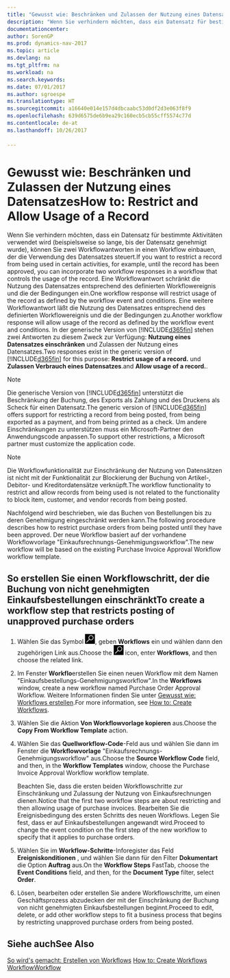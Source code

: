 ```yaml
---
title: "Gewusst wie: Beschränken und Zulassen der Nutzung eines Datensatzes"
description: "Wenn Sie verhindern möchten, dass ein Datensatz für bestimmte Aktivitäten verwendet wird (beispielsweise so lange, bis der Datensatz genehmigt wurde), können Sie zwei Workflowantworten in einen Workflow einbauen, der die Verwendung des Datensatzes steuert."
documentationcenter: 
author: SorenGP
ms.prod: dynamics-nav-2017
ms.topic: article
ms.devlang: na
ms.tgt_pltfrm: na
ms.workload: na
ms.search.keywords: 
ms.date: 07/01/2017
ms.author: sgroespe
ms.translationtype: HT
ms.sourcegitcommit: a16640e014e157d4dbcaabc53d0df2d3e063f8f9
ms.openlocfilehash: 639d6575de6b9ea29c160ecb5cb55cff5574c77d
ms.contentlocale: de-at
ms.lasthandoff: 10/26/2017

---
```

# <a name="how-to-restrict-and-allow-usage-of-a-record"></a><span data-ttu-id="bce90-103">Gewusst wie: Beschränken und Zulassen der Nutzung eines Datensatzes</span><span class="sxs-lookup"><span data-stu-id="bce90-103">How to: Restrict and Allow Usage of a Record</span></span>
<span data-ttu-id="bce90-104">Wenn Sie verhindern möchten, dass ein Datensatz für bestimmte Aktivitäten verwendet wird (beispielsweise so lange, bis der Datensatz genehmigt wurde), können Sie zwei Workflowantworten in einen Workflow einbauen, der die Verwendung des Datensatzes steuert.</span><span class="sxs-lookup"><span data-stu-id="bce90-104">If you want to restrict a record from being used in certain activities, for example, until the record has been approved, you can incorporate two workflow responses in a workflow that controls the usage of the record.</span></span> <span data-ttu-id="bce90-105">Eine Workflowantwort schränkt die Nutzung des Datensatzes entsprechend des definierten Workflowereignis und die der Bedingungen ein.</span><span class="sxs-lookup"><span data-stu-id="bce90-105">One workflow response will restrict usage of the record as defined by the workflow event and conditions.</span></span> <span data-ttu-id="bce90-106">Eine weitere Workflowantwort läßt die Nutzung des Datensatzes entsprechend des definierten Workflowereignis und die der Bedingungen zu.</span><span class="sxs-lookup"><span data-stu-id="bce90-106">Another workflow response will allow usage of the record as defined by the workflow event and conditions.</span></span> <span data-ttu-id="bce90-107">In der generische Version von [!INCLUDE[d365fin](includes/d365fin_md.md)] stehen zwei Antworten zu diesem Zweck zur Verfügung: **Nutzung eines Datensatzes einschränken** und Zulassen der Nutzung eines Datensatzes.</span><span class="sxs-lookup"><span data-stu-id="bce90-107">Two responses exist in the generic version of [!INCLUDE[d365fin](includes/d365fin_md.md)] for this purpose: **Restrict usage of a record.**</span></span> <span data-ttu-id="bce90-108">und **Zulassen Verbrauch eines Datensatzes**.</span><span class="sxs-lookup"><span data-stu-id="bce90-108">and **Allow usage of a record.**.</span></span>

> [!NOTE]  
>  <span data-ttu-id="bce90-109">Die generische Version von [!INCLUDE[d365fin](includes/d365fin_md.md)] unterstützt die Beschränkung der Buchung, des Exports als Zahlung und des Druckens als Scheck für einen Datensatz.</span><span class="sxs-lookup"><span data-stu-id="bce90-109">The generic version of [!INCLUDE[d365fin](includes/d365fin_md.md)] offers support for restricting a record from being posted, from being exported as a payment, and from being printed as a check.</span></span> <span data-ttu-id="bce90-110">Um andere Einschränkungen zu unterstützen muss ein Microsoft-Partner den Anwendungscode anpassen.</span><span class="sxs-lookup"><span data-stu-id="bce90-110">To support other restrictions, a Microsoft partner must customize the application code.</span></span>  

> [!NOTE]  
>  <span data-ttu-id="bce90-111">Die Workflowfunktionalität zur Einschränkung der Nutzung von Datensätzen ist nicht mit der Funktionalität zur Blockierung der Buchung von Artikel-, Debitor- und Kreditordatensätze verknüpft.</span><span class="sxs-lookup"><span data-stu-id="bce90-111">The workflow functionality to restrict and allow records from being used is not related to the functionality to block item, customer, and vendor records from being posted.</span></span>

<span data-ttu-id="bce90-112">Nachfolgend wird beschrieben, wie das Buchen von Bestellungen bis zu deren Genehmigung eingeschränkt werden kann.</span><span class="sxs-lookup"><span data-stu-id="bce90-112">The following procedure describes how to restrict purchase orders from being posted until they have been approved.</span></span> <span data-ttu-id="bce90-113">Der neue Workflow basiert auf der vorhandene Workflowvorlage "Einkaufsrechnungs-Genehmigungsworkflow".</span><span class="sxs-lookup"><span data-stu-id="bce90-113">The new workflow will be based on the existing Purchase Invoice Approval Workflow workflow template.</span></span>  

## <a name="to-create-a-workflow-step-that-restricts-posting-of-unapproved-purchase-orders"></a><span data-ttu-id="bce90-114">So erstellen Sie einen Workflowschritt, der die Buchung von nicht genehmigten Einkaufsbestellungen einschränkt</span><span class="sxs-lookup"><span data-stu-id="bce90-114">To create a workflow step that restricts posting of unapproved purchase orders</span></span>  
1. <span data-ttu-id="bce90-115">Wählen Sie das Symbol ![Nach Seite oder Bericht suchen](media/ui-search/search_small.png "Symbol Nach Seite oder Bericht suchen"), geben **Workflows** ein und wählen dann den zugehörigen Link aus.</span><span class="sxs-lookup"><span data-stu-id="bce90-115">Choose the ![Search for Page or Report](media/ui-search/search_small.png "Search for Page or Report icon") icon, enter **Workflows**, and then choose the related link.</span></span>  
2. <span data-ttu-id="bce90-116">Im Fenster **Workflo**erstellen Sie einen neuen Workflow mit dem Namen "Einkaufsbestellungs-Genehmigungsworkflow".</span><span class="sxs-lookup"><span data-stu-id="bce90-116">In the **Workflows** window, create a new workflow named Purchase Order Approval Workflow.</span></span> <span data-ttu-id="bce90-117">Weitere Informationen finden Sie unter [Gewusst wie: Workflows erstellen](across-how-to-create-workflows.md).</span><span class="sxs-lookup"><span data-stu-id="bce90-117">For more information, see [How to: Create Workflows](across-how-to-create-workflows.md).</span></span>  
3. <span data-ttu-id="bce90-118">Wählen Sie die Aktion **Von Workflowvorlage kopieren** aus.</span><span class="sxs-lookup"><span data-stu-id="bce90-118">Choose the **Copy From Workflow Template** action.</span></span>  
4. <span data-ttu-id="bce90-119">Wählen Sie das **Quellworkflow-Code**-Feld aus und wählen Sie dann im Fenster  die **Workflowvorlage** "Einkaufsrechnungs-Genehmigungsworkflow" aus.</span><span class="sxs-lookup"><span data-stu-id="bce90-119">Choose the **Source Workflow Code** field, and then, in the **Workflow Templates** window, choose the Purchase Invoice Approval Workflow workflow template.</span></span>  

     <span data-ttu-id="bce90-120">Beachten Sie, dass die ersten beiden Workflowschritte zur Einschränkung und Zulassung der Nutzung von Einkaufsrechnungen dienen.</span><span class="sxs-lookup"><span data-stu-id="bce90-120">Notice that the first two workflow steps are about restricting and then allowing usage of purchase invoices.</span></span> <span data-ttu-id="bce90-121">Bearbeiten Sie die Ereignisbedingung des ersten Schritts des neuen Workflows. Legen Sie fest, dass er auf Einkaufsbestellungen angewandt wird.</span><span class="sxs-lookup"><span data-stu-id="bce90-121">Proceed to change the event condition on the first step of the new workflow to specify that it applies to purchase orders.</span></span>  
5. <span data-ttu-id="bce90-122">Wählen Sie im **Workflow-Schritte**-Inforegister das Feld **Ereigniskonditionen** , und wählen Sie dann für den Filter **Dokumentart** die Option **Auftrag** aus.</span><span class="sxs-lookup"><span data-stu-id="bce90-122">On the **Workflow Steps** FastTab, choose the **Event Conditions** field, and then, for the **Document Type** filter, select **Order**.</span></span>  
6. <span data-ttu-id="bce90-123">Lösen, bearbeiten oder erstellen Sie andere Workflowschritte, um einen Geschäftsprozess abzudecken der mit der Einschränkung der Buchung von nicht genehmigten Einkaufsbestellungen beginnt.</span><span class="sxs-lookup"><span data-stu-id="bce90-123">Proceed to edit, delete, or add other workflow steps to fit a business process that begins by restricting unapproved purchase orders from being posted.</span></span>  

## <a name="see-also"></a><span data-ttu-id="bce90-124">Siehe auch</span><span class="sxs-lookup"><span data-stu-id="bce90-124">See Also</span></span>  
<span data-ttu-id="bce90-125">[So wird's gemacht: Erstellen von Workflows](across-how-to-create-workflows.md) </span><span class="sxs-lookup"><span data-stu-id="bce90-125">[How to: Create Workflows](across-how-to-create-workflows.md) </span></span>  
[<span data-ttu-id="bce90-126">Workflow</span><span class="sxs-lookup"><span data-stu-id="bce90-126">Workflow</span></span>](across-workflow.md)   


